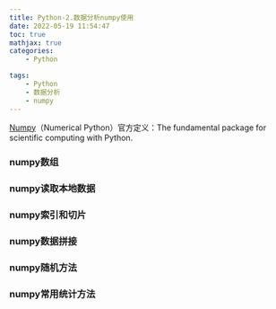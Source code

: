 ```yaml
---
title: Python-2.数据分析numpy使用
date: 2022-05-19 11:54:47
toc: true
mathjax: true
categories:
    - Python

tags:
    - Python
    - 数据分析
    - numpy
---
```


[Numpy][1]（Numerical Python）官方定义：The fundamental package for scientific computing with Python. 
<!--more-->

### numpy数组

### numpy读取本地数据

### numpy索引和切片

### numpy数据拼接

### numpy随机方法

### numpy常用统计方法


[1]:https://numpy.org/